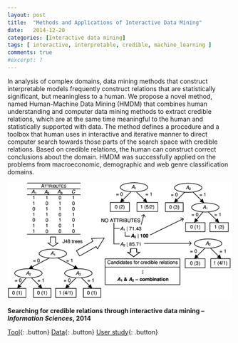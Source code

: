 ```yaml
---
layout: post
title:  "Methods and Applications of Interactive Data Mining"
date:   2014-12-20
categories: [Interactive data mining]
tags: [ interactive, interpretable, credible, machine_learning ]
comments: true
#excerpt: ?
---
```


In analysis of complex domains, data mining methods that construct interpretable models frequently construct relations that are statistically significant, but meaningless to a human. We propose a novel method, named Human-Machine Data Mining (HMDM) that combines human understanding and computer data mining methods to extract credible relations, which are at the same time meaningful to the human and statistically supported with data. The method defines a procedure and a toolbox that human uses in interactive and iterative manner to direct computer search towards those parts of the search space with credible relations. Based on credible relations, the human can construct correct conclusions about the domain. HMDM was successfully applied on the problems from macroeconomic, demographic and web genre classification domains.

![Searching for credible relations through interactive data mining](/images/Combination_relation.png)

**Searching for credible relations through interactive data mining – *Information Sciences*, 2014**

[Tool](/human-machine-data-mining/){: .button} [Data](/economic-analysis/){: .button} [User study](/interactive-data-mining-user-study/){: .button}
